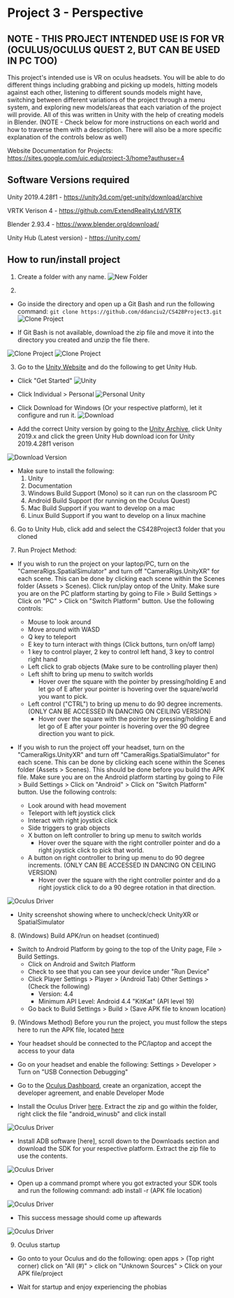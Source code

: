 # Project 3 - Perspective

## NOTE - THIS PROJECT INTENDED USE IS FOR VR (OCULUS/OCULUS QUEST 2, BUT CAN BE USED IN PC TOO)
This project's intended use is VR on oculus headsets. You will be able to do different things including grabbing and picking up models, hitting models against each other, listening to different sounds models might have, switching between different variations of the project through a menu system, and exploring new models/areas that each variation of the project will provide. All of this was written in Unity with the help of creating models in Blender. (NOTE - Check below for more instructions on each world and how to traverse them with a description. There will also be a more specific explanation of the controls below as well)

Website Documentation for Projects:
https://sites.google.com/uic.edu/project-3/home?authuser=4

## Software Versions required

Unity 2019.4.28f1 - https://unity3d.com/get-unity/download/archive

VRTK Verison 4 - https://github.com/ExtendRealityLtd/VRTK

Blender 2.93.4 - https://www.blender.org/download/

Unity Hub (Latest version) - https://unity.com/

## How to run/install project

1. Create a folder with any name. 
![New Folder](/DocumentPictures/New_Folder.PNG)


2. 
* Go inside the directory and open up a Git Bash and run the following command:
`git clone https://github.com/ddanciu2/CS428Project3.git`
![Clone Project](/DocumentPictures/Git_Clone.PNG)


* If Git Bash is not available, download the zip file and move it into the directory you
created and unzip the file there.

![Clone Project](/DocumentPictures/Zip_Location.PNG)
![Clone Project](/DocumentPictures/Zip_Extract.PNG)


3. Go to the [Unity Website](https://unity.com/) and do the following to get Unity Hub.
* Click "Get Started"
![Unity](/DocumentPictures/Unity_GetStarted.PNG)

* Click Individual > Personal
![Personal Unity](/DocumentPictures/Unity_Personal.PNG)

* Click Download for Windows (Or your respective platform), let it configure and run it.
![Download](/DocumentPictures/Unity_DownloadV.PNG)

* Add the correct Unity version by going to the [Unity Archive](https://unity3d.com/get-unity/download/archive), click Unity 2019.x and click the green Unity Hub download icon for Unity 2019.4.28f1 verison

![Download Version](/DocumentPictures/Unity_Version.PNG)

* Make sure to install the following:
    1. Unity
    2. Documentation
    3. Windows Build Support (Mono) so it can run on the classroom PC
    4. Android Build Support (for running on the Oculus Quest)
    5. Mac Build Support if you want to develop on a mac
    6. Linux Build Support if you want to develop on a linux machine

6. Go to Unity Hub, click add and select the CS428Project3 folder that you cloned

7. Run Project Method:
* If you wish to run the project on your laptop/PC, turn on the "CameraRigs.SpatialSimulator" and turn off "CameraRigs.UnityXR" for each scene. This can be done by clicking each scene within the Scenes folder (Assets > Scenes). Click run/play ontop of the Unity. Make sure you are on the PC platform starting by going to File > Build Settings > Click on "PC" > Click on "Switch Platform" button. Use the following controls:
    * Mouse to look around
    * Move around with WASD
    * Q key to teleport
    * E key to turn interact with things (Click buttons, turn on/off lamp)
    * 1 key to control player, 2 key to control left hand, 3 key to control right hand
    * Left click to grab objects (Make sure to be controlling player then)
    * Left shift to bring up menu to switch worlds
        * Hover over the square with the pointer by pressing/holding E and let go of E after your pointer is hovering over the square/world you want to pick.
    * Left control ("CTRL") to bring up menu to do 90 degree increments. (ONLY CAN BE ACCESSED IN DANCING ON CEILING VERSION)
        * Hover over the square with the pointer by pressing/holding E and let go of E after your pointer is hovering over the 90 degree direction you want to pick.

* If you wish to run the project off your headset, turn on the "CameraRigs.UnityXR" and turn off "CameraRigs.SpatialSimulator" for each scene. This can be done by clicking each scene within the Scenes folder (Assets > Scenes). This should be done before you build the APK file. Make sure you are on the Android platform starting by going to File > Build Settings > Click on "Android" > Click on "Switch Platform" button. Use the following controls:
    * Look around with head movement
    * Teleport with left joystick click
    * Interact with right joystick click
    * Side triggers to grab objects
    * X button on left controller to bring up menu to switch worlds
        * Hover over the square with the right controller pointer and do a right joystick click to pick that world.
    * A button on right controller to bring up menu to do 90 degree increments. (ONLY CAN BE ACCESSED IN DANCING ON CEILING VERSION)
        * Hover over the square with the right controller pointer and do a right joystick click to do a 90 degree rotation in that direction.

![Oculus Driver](/DocumentPictures/Unity_XR.PNG)
* Unity screenshot showing where to uncheck/check UnityXR or SpatialSimulator

8. (Windows) Build APK/run on headset (continued)

* Switch to Android Platform by going to the top of the Unity page, File > Build Settings.
    * Click on Android and Switch Platform
    * Check to see that you can see your device under "Run Device"
    * Click Player Settings > Player > (Android Tab) Other Settings > (Check the following)
        * Version: 4.4
        * Minimum API Level: Android 4.4 "KitKat" (API level 19)
    * Go back to Build Settings > Build > (Save APK file to known location)


9. (Windows Method) Before you run the project, you must follow the steps here to run the APK file, located [here](https://uploadvr.com/how-to-sideload-apps-oculus-go/)

* Your headset should be connected to the PC/laptop and accept the access to your data

* Go on your headset and enable the following: Settings > Developer > Turn on "USB Connection Debugging"

* Go to the [Oculus Dashboard](https://dashboard.oculus.com/), create an organization, accept the developer agreement, and enable Developer Mode

* Install the Oculus Driver [here](https://developer.oculus.com/downloads/package/oculus-go-adb-drivers/). Extract the zip and go within the folder, right click the file "android_winusb" and click install

![Oculus Driver](/DocumentPictures/Install_ABDdriver.PNG)


* Install ADB software [here], scroll down to the Downloads section and download the SDK for your respective platform. Extract the zip file to use the contents.

![Oculus Driver](/DocumentPictures/Install_ABDSDK.PNG)

* Open up a command prompt where you got extracted your SDK tools and run the following command: adb install -r (APK file location)

![Oculus Driver](/DocumentPictures/APK_FileInstall.PNG)

* This success message should come up aftewards

![Oculus Driver](/DocumentPictures/Cmd_Success.PNG)

9. Oculus startup

* Go onto to your Oculus and do the following: open apps > (Top right corner) click on "All (#)" > click on "Unknown Sources" > Click on your APK file/project

* Wait for startup and enjoy experiencing the phobias
